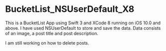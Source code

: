 # BucketList_NSUserDefault_X8
This is a BucketList App using Swift 3 and XCode 8 running on iOS 10.0 and above.
I have used NSUserDefault to store and save the data. Data consists of an image, a post title and post description.

I am still working on how to delete posts.
